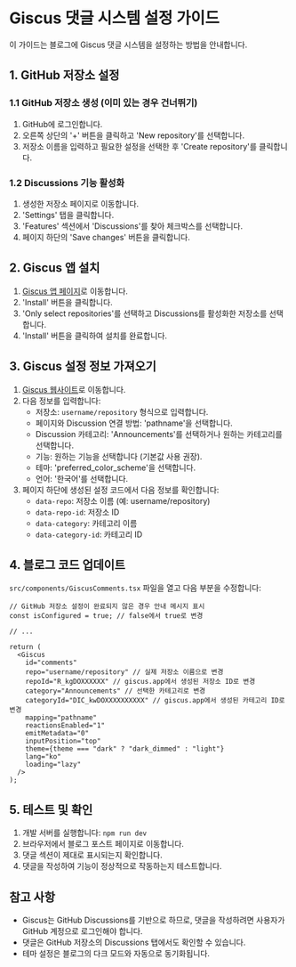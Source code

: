 # Giscus 댓글 시스템 설정 가이드

이 가이드는 블로그에 Giscus 댓글 시스템을 설정하는 방법을 안내합니다.

## 1. GitHub 저장소 설정

### 1.1 GitHub 저장소 생성 (이미 있는 경우 건너뛰기)

1. GitHub에 로그인합니다.
2. 오른쪽 상단의 '+' 버튼을 클릭하고 'New repository'를 선택합니다.
3. 저장소 이름을 입력하고 필요한 설정을 선택한 후 'Create repository'를 클릭합니다.

### 1.2 Discussions 기능 활성화

1. 생성한 저장소 페이지로 이동합니다.
2. 'Settings' 탭을 클릭합니다.
3. 'Features' 섹션에서 'Discussions'를 찾아 체크박스를 선택합니다.
4. 페이지 하단의 'Save changes' 버튼을 클릭합니다.

## 2. Giscus 앱 설치

1. [Giscus 앱 페이지](https://github.com/apps/giscus)로 이동합니다.
2. 'Install' 버튼을 클릭합니다.
3. 'Only select repositories'를 선택하고 Discussions를 활성화한 저장소를 선택합니다.
4. 'Install' 버튼을 클릭하여 설치를 완료합니다.

## 3. Giscus 설정 정보 가져오기

1. [Giscus 웹사이트](https://giscus.app/ko)로 이동합니다.
2. 다음 정보를 입력합니다:
   - 저장소: `username/repository` 형식으로 입력합니다.
   - 페이지와 Discussion 연결 방법: 'pathname'을 선택합니다.
   - Discussion 카테고리: 'Announcements'를 선택하거나 원하는 카테고리를 선택합니다.
   - 기능: 원하는 기능을 선택합니다 (기본값 사용 권장).
   - 테마: 'preferred_color_scheme'을 선택합니다.
   - 언어: '한국어'를 선택합니다.
3. 페이지 하단에 생성된 설정 코드에서 다음 정보를 확인합니다:
   - `data-repo`: 저장소 이름 (예: username/repository)
   - `data-repo-id`: 저장소 ID
   - `data-category`: 카테고리 이름
   - `data-category-id`: 카테고리 ID

## 4. 블로그 코드 업데이트

`src/components/GiscusComments.tsx` 파일을 열고 다음 부분을 수정합니다:

```tsx
// GitHub 저장소 설정이 완료되지 않은 경우 안내 메시지 표시
const isConfigured = true; // false에서 true로 변경

// ...

return (
  <Giscus
    id="comments"
    repo="username/repository" // 실제 저장소 이름으로 변경
    repoId="R_kgDOXXXXXX" // giscus.app에서 생성된 저장소 ID로 변경
    category="Announcements" // 선택한 카테고리로 변경
    categoryId="DIC_kwDOXXXXXXXXXX" // giscus.app에서 생성된 카테고리 ID로 변경
    mapping="pathname"
    reactionsEnabled="1"
    emitMetadata="0"
    inputPosition="top"
    theme={theme === "dark" ? "dark_dimmed" : "light"}
    lang="ko"
    loading="lazy"
  />
);
```

## 5. 테스트 및 확인

1. 개발 서버를 실행합니다: `npm run dev`
2. 브라우저에서 블로그 포스트 페이지로 이동합니다.
3. 댓글 섹션이 제대로 표시되는지 확인합니다.
4. 댓글을 작성하여 기능이 정상적으로 작동하는지 테스트합니다.

## 참고 사항

- Giscus는 GitHub Discussions를 기반으로 하므로, 댓글을 작성하려면 사용자가 GitHub 계정으로 로그인해야 합니다.
- 댓글은 GitHub 저장소의 Discussions 탭에서도 확인할 수 있습니다.
- 테마 설정은 블로그의 다크 모드와 자동으로 동기화됩니다.

